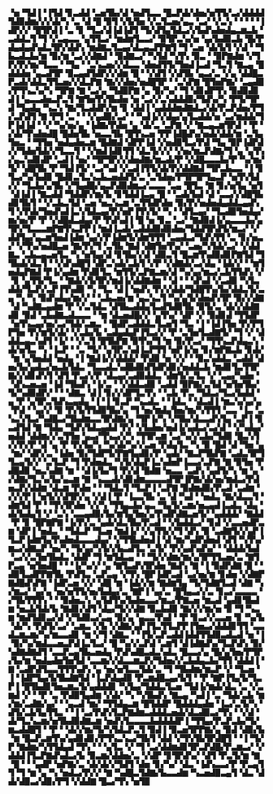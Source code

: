 ▝▅▝▜▟▐▝▐▜▟▝▊▃▟▟▝▃▅▜▙▞▟▝▅▟▜▃▃▝█▃▛▟▞▟▅▞▅▜▜▞▃▞▟▟▟▟▜▟▉▟▆▞▞▞▟▞▚▝▃▝▟▝█▝▉▜▝▞▙▜▅▝▞▃▜▃▅▞▄▃▝▃▞▝▞▃▚▝▝▝▝▝▐▟▛▞▞▝█▜▛▟▐▝▃▝▊▝▜▃▞▟▐▟▐▟▜▝▜▞▟▜▄▜▟▃▞▞▙▟▚▟▅▟▄▃▆▃▙▝▃▟▟▃▜▝▜▝▞▃▄▃▃▝▄▜▜▃▞▝▆▟▆▜▃▃▞▝▉▜▛▃▚▞▅▝▄▞▙▟▉▃▙▝█▞▛▟▄▟▄▟▚▟▃▜▛▞▟▟▚▝▆▟▇▃▜▃▄▞▟▃▄▃▛▛▇▜▝▜▝▃▅▝▟▞▙▜▝▞▟▝▝▜▙▃▟▃▙▞▆▝▉▞▆▝▃▞▞▟▇▟▝▝▉▟▇▃▞▝▚▜▟▝▚▜▚▝▉▃▝▝▉▛▇▟▆▝▞▜▛▞▛▞▆▞▜▃▃▝▝▜▄▝▝▃▚▃▅▞▞▟▃▃▝▟▅▟▜▜▞▜▅▟▐▃▟▝▜▃▜▝▇▃▄▝█▟▟▟▅▝▄▃▟▜▛▝▉▃▄▟▜▟▛▞▞▟▆▝█▝▝▞▟▜▝▞▟▜▙▝▄▃▞▃▝▞▄▝▟▟█▃▛▃▟▞▟▟▃▜▜▃▅▞▞▟▃▛▇▝▇▞▞▟▅▞▅▟█▜▛▝▝▃▚▛▇▝█▜▅▛▇▞▝▃▄▟▉▞▛▜▚▃▚▞▚▝▜▛▇▝▇▝▃▞▄▝▜▟▉▛▇▝▄▝▉▞▚▞▝▜▝▟▊▟▛▜▚▝▉▟▉▟▊▟▐▝▄▃▃▟▅▃▛▃▜▝▇▜▅▜▚▜▙▟▅▝▅▝▃▞▞▃▚▟▟▟▉▞▜▟▚▞▚▝▛▜▞▜▛▟▝▜▄▟▄▝▚▃▚▝▇▞▜▃▟▟▛▞▆▝▊▝▟▟▐▝▄▟▟▟▆▟▇▟▃▞▟▞▛▃▛▟▅▞▛▜▞▃▛▟▜▝▇▝▛▜▝▃▝▝▝▞▄▟▉▞▃▞▝▝▚▟▐▞▞▟▄▞▄▜▃▟▟▞▅▝▃▞▆▟▟▞▜▛▐▟▐▟▝▝▞▝▚▞▅▞▄▝▐▟▇▞▛▟▅▝▄▝▟▞▃▝▃▛▇▝▞▝▇▃▄▃▆▜▛▟▝▝▛▝▞▟▞▜▚▟▅▟█▝█▟▅▜▙▝▅▃▃▜▙▝█▜▚▃▅▝▛▛▐▟█▟▚▞▅▟▞▟▟▞▆▝▃▜▄▜▅▃▝▝▜▜▅▝▅▟▄▟▅▃▆▝█▟▇▟▝▟▛▛▐▟▝▞▅▟▉▜▃▞▛▟▝▜▄▝▉▛▐▟▛▟▞▞▜▟▅▜▟▞▞▜▃▃▜▝▝▞▆▟▐▟▊▜▜▝▟▃▜▞▞▞▝▞▅▞▆▃▛▟▇▞▜▝▄▝▄▜▚▞▄▃▚▟▊▟▛▝▃▟▐▝▅▞▝▜▛▜▛▞▞▟▅▟▇▞▆▃▟▞▛▝▞▟█▃▃▃▙▞▛▝▚▞▆▞▜▞▝▟█▜▙▝▛▝▜▟▐▜▞▝▃▞▚▟▝▞▃▟▐▜▜▞▟▞▛▞▟▟▇▟▝▜▛▃▙▃▃▝▐▝▊▜▃▞▚▞▙▟▉▝█▟▊▃▜▃▚▃▙▃▅▟▟▜▞▃▝▃▜▟▅▞▛▜▛▜▛▜▄▃▛▝▅▜▚▜▟▞▞▝▜▃▙▞▄▜▙▝▞▜▄▟█▞▄▃▛▟▉▟▆▃▞▃▃▃▝▃▄▝█▜▃▝▇▝▊▞▅▜▄▝▅▜▝▟▐▟▐▝▇▃▟▟▝▜▟▟▛▞▆▞▙▝▊▜▟▟▐▃▄▝█▝▝▃▟▞▙▟▝▟▝▃▃▞▞▟█▜▙▟▊▜▙▜▝▝▞▃▙▃▜▟▝▃▅▝▅▃▚▃▆▝▃▜▜▟▛▟▅▝▉▞▛▞▅▟▅▟▄▟▟▃▄▟▚▜▝▞▛▟▞▜▅▟▚▟▐▃▚▜▟▃▄▞▛▞▅▛▐▜▚▜▞▝▚▝▝▟▜▃▄▞▝▜▃▟▉▜▅▟▄▞▆▞▅▞▛▝▛▝▞▟█▟▃▟▄▞▛▝▛▟▚▟▐▝█▝▅▝▊▃▝▃▞▝▇▟▉▟▐▞▄▃▃▃▙▞▄▜▛▞▜▃▃▃▆▛▇▜▚▃▛▛▐▝▆▟▐▃▟▞▃▟▟▟▉▟▉▟▅▞▜▟▟▜▛▟▜▞▆▃▞▝▞▟▟▜▄▞▄▃▆▜▅▟▐▟▆▝▄▞▞▛▐▟▆▜▞▟▆▜▜▜▝▃▄▟▃▞▜▟▚▜▜▝▃▝▊▞▅▃▞▝▞▜▚▞▅▟█▃▅▝▇▞▛▞▜▝▃▜▙▝▇▟▝▟▇▜▅▜▚▞▝▃▅▞▚▜▟▞▃▞▝▞▟▟▇▃▝▃▙▃▄▃▅▜▃▝▚▝▅▜▄▞▟▝▊▜▙▞▞▟▝▟▉▃▜▝█▃▆▜▚▟▉▟▊▛▇▜▟▝▜▜▙▟▞▟▃▜▝▝▞▟▚▟█▜▝▟▛▃▚▟▞▃▙▜▝▞▛▝▞▟▇▟▞▃▞▟▄▝▐▟▞▞▝▝▆▜▅▟▄▛▇▟▝▛▐▞▄▟▆▝▛▟▊▜▃▝▆▜▜▞▃▛▇▃▆▞▟▝▚▞▄▞▆▃▞▃▙▜▜▟▚▝▞▝▊▝▄▜▜▞▜▃▝▝▇▟▞▞▙▜▛▞▆▟▐▞▟▟▇▟▆▝▝▟▝▝▝▟▚▟▝▞▃▟▉▝▚▜▃▟▟▞▜▃▛▞▃▛▐▜▚▟▉▝▚▝▜▃▝▟▐▝▅▟▚▝▛▞▞▟▟▞▜▟█▜▚▞▙▞▟▟▃▜▞▃▄▝▚▝▚▝▉▟▚▟▄▞▆▞▞▝▝▃▙▃▅▞▆▝▄▃▚▃▜▝▚▞▄▜▞▟▅▟▚▜▛▝▉▞▞▟▇▝▟▝▚▟▇▃▄▟▆▝▛▝▞▃▜▟▃▝▟▜▙▃▟▟▄▜▃▟▜▟▉▜▙▝▉▜▞▃▝▟▞▞▟▟▇▟▊▝▉▟▝▃▙▟▇▃▟▃▃▃▝▝▆▝▟▃▅▟█▞▞▝▄▜▚▞▝▟▛▝▞▝▉▟▊▟▝▜▜▟▛▝▅▜▚▃▄▞▅▞▃▞▜▟▞▃▆▃▝▝█▟▛▃▟▟▟▃▜▃▅▜▝▜▃▝▐▝▐▟▐▜▅▝▛▞▛▜▛▜▅▝▛▞▆▜▞▟▞▝▞▃▙▞▙▝▃▟▄▟▄▛▐▜▃▞▞▝▛▝▃▜▅▜▃▟▇▜▞▝▜▝▞▝▟▟▟▃▄▃▚▟▜▝▐▞▝▝▞▃▜▝█▜▙▛▇▝▉▜▚▞▜▝▆▝▉▞▛▃▞▝▜▜▚▃▛▟▄▃▚▝▟▞▅▜▃▝▚▝▐▃▛▝▝▃▝▜▞▝▄▜▛▃▚▟▐▃▛▜▜▝▅▛▐▞▅▝▊▞▆▛▇▃▙▝▊▟▞▝▆▝▄▜▅▟▟▝▅▟▄▝▐▝▇▟▐▞▞▟▟▟▞▝▛▟▉▝▅▝▞▞▝▝▉▃▚▟▟▃▝▃▟▟▝▟▅▞▙▞▄▟▃▞▅▃▙▜▟▃▝▜▃▃▟▃▚▟█▟▉▟▜▟▛▟▊▞▅▟▟▃▙▝▆▟▊▜▃▜▜▛▇▞▞▟▊▟▚▜▝▟▜▝▛▃▞▞▛▝▟▃▄▞▃▟▉▟▟▃▝▟▆▜▞▃▜▃▝▞▝▃▄▞▚▟▅▝▝▟▚▃▅▃▅▝▐▟▝▜▙▟▚▝▐▞▃▝▝▞▟▟▃▟▉▝▃▟▟▝▉▛▇▞▃▜▟▝▅▜▅▜▙▞▜▞▚▟▉▟▛▞▝▝▝▟▇▃▝▟▐▝▊▞▞▟▛▜▃▜▚▝▝▃▙▝▛▃▝▜▟▃▞▜▃▞▙▟▟▝▄▝▛▝▄▜▛▃▜▟▚▃▄▟▄▝▐▝▐▝▊▃▛▝▚▃▟▃▝▝▐▟▃▝▝▟▃▟▐▝▆▃▚▞▄▞▄▝▛▟▝▝▄▞▞▝▉▝▛▞▙▜▜▟▉▜▙▞▄▝▜▝▅▞▆▟▄▜▅▞▆▞▚▜▜▜▝▃▃▝▐▃▝▃▚▃▚▜▃▞▚▟█▃▞▜▙▟▆▃▃▜▛▟▇▞▄▝▜▛▐▞▚▝▞▜▙▞▟▃▃▟▚▜▄▝▃▛▐▝▊▃▟▜▟▝▇▝▜▟▄▝▜▟▚▜▟▃▄▟▟▝▛▞▝▞▙▟▅▞▅▟▐▞▄▟▃▞▃▞▟▝▝▞▚▟▄▞▅▟▟▝▟▟▆▞▞▃▜▜▅▝▄▃▞▜▚▃▞▞▚▝▜▜▛▃▆▝▃▞▚▞▞▃▙▞▜▟▉▝█▃▚▜▞▞▛▞▛▝▟▝▄▝▛▝▛▞▙▞▚▝▚▞▟▞▚▞▞▃▅▝▛▟▄▜▃▝▚▝▉▝█▟▝▟▝▜▅▝▄▝▆▞▝▟▛▞▃▝▐▟▅▝▉▞▜▟▛▜▞▛▇▜▄▟▊▞▛▝▄▟▞▝▇▃▛▜▙▛▇▝▃▟▃▜▛▜▜▃▄▜▞▞▝▃▜▃▛▝▜▝▛▟▅▟▃▝▚▜▞▟▄▛▐▃▚▟▅▛▐▃▃▞▃▛▇▝▇▝▉▜▅▝▛▟█▟▉▝▅▃▚▟▇▝▆▝▝▟▐▞▙▞▜▝▛▞▟▝█▟▇▝▅▃▃▝▃▟▚▝▄▟▜▞▚▝▆▝▄▝▞▟▇▞▜▃▚▞▙▞▄▃▆▝▇▝▚▃▃▟▞▟▊▟▆▃▃▃▃▟▜▛▐▛▇▞▟▞▅▞▆▟▃▞▛▟▅▃▛▞▟▟▆▝▟▃▆▝▛▟▅▝▝▝▜▟▃▜▝▜▃▛▐▝▃▛▇▝▉▟▆▟▉▞▛▃▟▝▃▟▆▝▞▞▞▛▐▝▅▜▞▞▟▜▛▞▄▝▞▟▐▝▛▝▐▃▃▜▙▝▃▝▟▝▚▟▝▝▅▟▃▝▇▞▟▃▃▜▝▟▆▜▟▝▛▝▝▜▚▜▛▟▅▝▞▞▚▝▜▜▄▃▙▞▄▃▝▜▄▜▞▃▆▞▅▃▄▟▐▃▟▃▝▟▄▝▟▞▙▟▄▜▝▞▝▃▚▝▃▃▄▟▉▞▙▞▆▜▄▜▅▞▄▜▚▟▛▟▇▃▅▜▞▝▄▟▟▟▞▝▇▟▟▝▛▝▊▝█▛▇▛▇▝▐▞▛▞▃▝▄▟▞▟▃▜▙▞▛▃▟▝▝▞▙▟▟▃▞▝▊▟▝▞▃▃▅▟▛▃▆▝▟▛▐▝▅▟▃▝▝▜▟▃▛▝▜▃▅▝▆▟▐▞▝▞▄▜▜▞▞▜▝▟▚▝▉▝▃▟▇▜▞▞▄▛▐▜▃▛▐▟▆▜▄▜▚▟▅▟▃▃▃▟▄▞▝▞▜▜▙▟▅▟▐▝▟▝▆▞▚▟▛▟▅▟▝▟▜▝▚▜▚▞▆▃▞▟▇▃▛▝▅▞▚▝▜▞▄▞▚▜▞▞▙▃▟▜▃▝▃▜▞▝▛▞▄▟▚▟▚▞▝▝▟▟▟▞▙▟▝▃▞▞▃▜▅▜▙▟▃▝▟▟▛▝▜▝▆▜▟▃▄▝▝▝▜▞▞▟▆▞▆▞▄▜▛▜▜▃▅▞▃▝▇▜▛▃▄▝▅▜▅▟█▝▝▝▐▞▚▞▞▝▄▝▇▜▃▟▚▜▛▟▅▝▇▟▚▝▇▝▐▝▉▟▛▟▇▝█▝▝▟▉▜▃▟▛▛▇▜▙▝▛▟▜▃▝▃▛▃▄▝▞▜▚▝█▛▐▟▛▃▟▝▃▞▅▞▆▝▊▟▅▝▞▟▇▛▇▟█▟▚▛▇▝▐▟▛▃▅▝▞▞▝▟█▝▆▝▐▟▞▞▆▝▇▟▆▜▄▝▜▞▜▟▇▜▃▟▝▟▇▝▚▞▆▃▞▝▄▞▄▝▅▞▅▜▜▞▅▞▙▟▄▞▃▝▇▛▐▝▄▞▃▝█▜▄▃▞▞▃▝▊▃▞▃▃▃▃▝▞▜▙▜▜▜▚▝▝▝▉▟▅▃▚▝▄▜▟▜▚▞▙▟▅▃▃▞▆▃▞▛▇▃▅▝▆▃▟▝▄▟▊▜▙▟▆▝▅▃▙▜▟▞▙▝▇▟▊▞▟▜▝▟▄▞▜▞▞▟▇▝▉▃▙▟▉▝▇▞▞▞▆▞▅▝▉▝▜▝▚▃▆▝▆▟▜▟▊▃▞▟▝▞▜▟▉▃▞▃▄▝▉▞▄▝▄▃▃▜▚▟▝▝▛▝▊▃▞▞▃▃▅▝▊▝▚▞▙▝▟▞▚▝▛▟▜▞▃▞▝▃▆▃▝▞▙▝▞▟▇▞▄▛▐▜▃▜▜▃▛▛▐▜▅▃▞▟▟▟▊▜▜▝▃▃▟▃▆▃▆▞▚▞▆▃▃▟▊▝▆▝▞▜▝▟▇▃▝▝▐▜▞▃▛▃▟▟▐▟▟▜▜▟▉▃▟▃▟▝▅▝▐▝▉▞▚▞▆▟▃▃▅▃▛▟▐▃▜▃▞▝█▝▚▞▞▃▛▟▝▃▆▜▝▟▐▟▇▟▚▞▜▃▛▟▚▝▉▞▚▟▇▟▇▟▜▝▃▃▛▃▄▜▙▃▅▟▄▝▛▟▚▟█▃▟▃▚▟▃▝█▃▃▞▄▝█▞▄▜▅▞▛▜▛▞▙▞▆▝▅▟▄▟▅▜▅▜▟▝▃▃▆▞▞▟▃▃▆▃▛▞▜▟▅▞▞▃▙▟▄▃▙▞▜▜▝▟▟▟▐▝▇▝▃▟▛▟▜▃▃▜▜▜▚▟▚▝▄▝▅▞▅▜▃▃▜▟▞▃▝▜▝▜▙▟▆▞▆▃▛▝▞▝▜▃▅▝▐▝▐▟▛▜▄▞▙▜▙▟▇▜▟▝▐▃▛▟▄▟▉▝▛▃▆▟█▃▄▞▙▜▝▝▛▝▇▛▐▜▄▜▞▜▃▛▐▝█▜▙▟▊▜▅▃▆▃▜▞▄▟▟▟▊▝▚▜▄▞▜▟▟▃▜▃▅▝▜▟▐▞▆▟▞▟▃▝▃▝▞▃▆▟▝▞▝▝▛▝▃▝▛▟▉▜▄▟▆▝▞▟▞▝▚▝▚▜▙▟▚▝▇▃▄▝▚▟▐▝▃▝▜▟▞▃▙▝▆▞▆▞▃▟▇▞▄▞▝▝▄▃▟▝▆▞▝▜▜▟▄▃▆▝█▜▟▟▛▝█▟▟▟▄▟▅▝▐▃▞▃▜▞▚▝▟▜▞▃▙▜▄▜▜▃▝▝▐▝▃▞▛▟▚▜▃▛▇▟▆▃▟▟▟▃▅▟▞▟▃▟▉▃▞▜▚▝▝▞▟▝▟▞▜▃▚▃▆▞▅▜▙▟▉▟▇▃▆▝▅▟▚▜▃▃▃▃▙▟▟▟▟▛▐▝▜▜▄▞▛▃▛▃▙▞▜▞▆▃▟▟█▜▝▝▛▝▝▟▞▞▆▞▜▞▚▜▟▃▛▃▜▝▉▟▐▝▉▃▅▜▛▛▇▞▄▝▉▟▝▟▉▞▙▝▆▝█▃▛▃▆▜▚▞▄▟▊▟▊▞▛▜▚▃▚▃▞▜▙▜▝▟▟▝▞▜▚▜▙▜▛▟█▜▝▝▐▝▜▞▛▝▇▟▆▞▚▜▜▟▄▟▝▜▚▝▝▝▄▜▃▝▞▝▜▝▃▞▟▟▆▟▊▜▛▃▛▟█▞▛▃▆▃▞▝▞▟▟▟▐▜▃▛▇▟▚▟▃▞▙▝▉▃▆▞▟▟▅▞▃▝▞▟▛▝▊▜▛▟▚▞▝▟▜▝▛▃▜▞▆▝▇▝█▝▝▝▄▟▛▝▅▛▇▞▃▝▟▞▟▞▞▜▟▜▝▟▅▝▊▞▚▞▝▟▃▝▐▟▚▃▃▞▛▝▛▃▄▜▜▝▜▝▆▝▄▝▚▝▅▟▃▞▛▞▞▝▇▝▚▟█▃▜▟▇▞▙▃▃▟▆▝▚▃▅▟▉▃▄▜▝▟▃▝▟▟▞▟▉▃▞▟▉▞▛▜▝▞▟▟▇▝█▃▞▜▚▝▅▜▉
